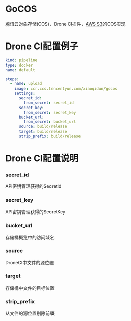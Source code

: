 # GoCOS

腾讯云对象存储(COS)，Drone CI插件，[AWS S3](http://plugins.drone.io/drone-plugins/drone-s3/)的COS实现

# Drone CI配置例子

```yml
kind: pipeline
type: docker
name: default

steps:
  - name: upload
    image: ccr.ccs.tencentyun.com/xiaoqidun/gocos
    settings:
      secret_id:
        from_secret: secret_id
      secret_key:
        from_secret: secret_key
      bucket_url:
        from_secret: bucket_url
      source: build/release
      target: build/release
      strip_prefix: build/release
```

# Drone CI配置说明

### secret_id

API密钥管理获得的SecretId

### secret_key

API密钥管理获得的SecretKey

### bucket_url

存储桶概览中的访问域名

### source

DroneCI中文件的源位置

### target

存储桶中文件的目标位置

### strip_prefix

从文件的源位置剔除前缀